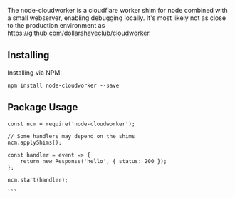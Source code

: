 The node-cloudworker is a cloudflare worker shim for node combined with a small webserver, enabling debugging locally. It's most likely not as close to the production environment as https://github.com/dollarshaveclub/cloudworker.


## Installing

Installing via NPM:
```
npm install node-cloudworker --save
```

## Package Usage

````
const ncm = require('node-cloudworker');

// Some handlers may depend on the shims
ncm.applyShims();

const handler = event => {
    return new Response('hello', { status: 200 });
};

ncm.start(handler);

```
